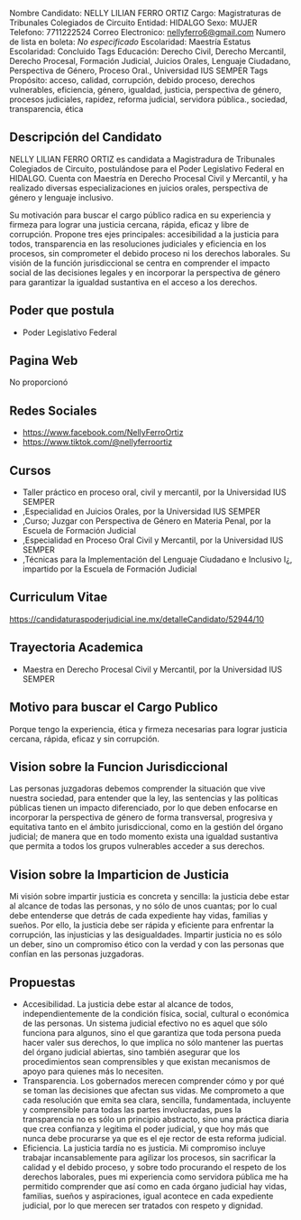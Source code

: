 Nombre Candidato: NELLY LILIAN FERRO ORTIZ
Cargo: Magistraturas de Tribunales Colegiados de Circuito
Entidad: HIDALGO
Sexo: MUJER
Telefono: 7711222524
Correo Electronico: nellyferro6@gmail.com
Numero de lista en boleta: *No especificado*
Escolaridad: Maestría
Estatus Escolaridad: Concluido
Tags Educación: Derecho Civil, Derecho Mercantil, Derecho Procesal, Formación Judicial, Juicios Orales, Lenguaje Ciudadano, Perspectiva de Género, Proceso Oral., Universidad IUS SEMPER
Tags Propósito: acceso, calidad, corrupción, debido proceso, derechos vulnerables, eficiencia, género, igualdad, justicia, perspectiva de género, procesos judiciales, rapidez, reforma judicial, servidora pública., sociedad, transparencia, ética


## Descripción del Candidato 

NELLY LILIAN FERRO ORTIZ es candidata a Magistradura de Tribunales Colegiados de Circuito, postulándose para el Poder Legislativo Federal en HIDALGO. Cuenta con Maestría en Derecho Procesal Civil y Mercantil, y ha realizado diversas especializaciones en juicios orales, perspectiva de género y lenguaje inclusivo. 

Su motivación para buscar el cargo público radica en su experiencia y firmeza para lograr una justicia cercana, rápida, eficaz y libre de corrupción. Propone tres ejes principales: accesibilidad a la justicia para todos, transparencia en las resoluciones judiciales y eficiencia en los procesos, sin comprometer el debido proceso ni los derechos laborales. Su visión de la función jurisdiccional se centra en comprender el impacto social de las decisiones legales y en incorporar la perspectiva de género para garantizar la igualdad sustantiva en el acceso a los derechos.


## Poder que postula

- Poder Legislativo Federal


## Pagina Web

No proporcionó


## Redes Sociales

- https://www.facebook.com/NellyFerroOrtiz
- https://www.tiktok.com/@nellyferroortiz


## Cursos

- Taller práctico en proceso oral, civil y mercantil, por la Universidad IUS SEMPER
- ,Especialidad en Juicios Orales, por la Universidad IUS SEMPER
- ,Curso; Juzgar con Perspectiva de Género en Materia Penal, por la Escuela de Formación Judicial
- ,Especialidad en Proceso Oral Civil y Mercantil, por la Universidad IUS SEMPER
- ,Técnicas para la Implementación del Lenguaje Ciudadano e Inclusivo I¿, impartido por la Escuela de Formación Judicial


## Curriculum Vitae

https://candidaturaspoderjudicial.ine.mx/detalleCandidato/52944/10


## Trayectoria Academica

- Maestra en Derecho Procesal Civil y Mercantil, por la Universidad IUS SEMPER


## Motivo para buscar el Cargo Publico

Porque tengo la experiencia, ética y firmeza necesarias para lograr justicia cercana, rápida, eficaz y sin corrupción.


## Vision sobre la Funcion Jurisdiccional

Las personas juzgadoras debemos comprender la situación que vive nuestra sociedad, para entender que la ley, las sentencias y las políticas públicas tienen un impacto diferenciado, por lo que deben enfocarse en incorporar la perspectiva de género de forma transversal, progresiva y equitativa tanto en el ámbito jurisdiccional, como en la gestión del órgano judicial; de manera que en todo momento exista una igualdad sustantiva que permita a todos los grupos vulnerables acceder a sus derechos.


## Vision sobre la Imparticion de Justicia

Mi visión sobre impartir justicia es concreta y sencilla: la justicia debe estar al alcance de todas las personas, y no sólo de unos cuantas; por lo cual debe entenderse que detrás de cada expediente hay vidas, familias y sueños. Por ello, la justicia debe ser rápida y eficiente para enfrentar la corrupción, las injusticias y las desigualdades. Impartir justicia no es sólo un deber, sino un compromiso ético con la verdad y con las personas que confían en las personas juzgadoras.


## Propuestas

- Accesibilidad. La justicia debe estar al alcance de todos, independientemente de la condición física, social, cultural o económica de las personas. Un sistema judicial efectivo no es aquel que sólo funciona para algunos, sino el que garantiza que toda persona pueda hacer valer sus derechos, lo que implica no sólo mantener las puertas del órgano judicial abiertas, sino también asegurar que los procedimientos sean comprensibles y que existan mecanismos de apoyo para quienes más lo necesiten.
- Transparencia. Los gobernados merecen comprender cómo y por qué se toman las decisiones que afectan sus vidas. Me comprometo a que cada resolución que emita sea clara, sencilla, fundamentada, incluyente y comprensible para todas las partes involucradas, pues la transparencia no es sólo un principio abstracto, sino una práctica diaria que crea confianza y legitima el poder judicial, y que hoy más que nunca debe procurarse ya que es el eje rector de esta reforma judicial.
- Eficiencia. La justicia tardía no es justicia. Mi compromiso incluye trabajar incansablemente para agilizar los procesos, sin sacrificar la calidad y el debido proceso, y sobre todo procurando el respeto de los derechos laborales, pues mi experiencia como servidora pública me ha permitido comprender que así como en cada órgano judicial hay vidas, familias, sueños y aspiraciones, igual acontece en cada expediente judicial, por lo que merecen ser tratados con respeto y dignidad.

